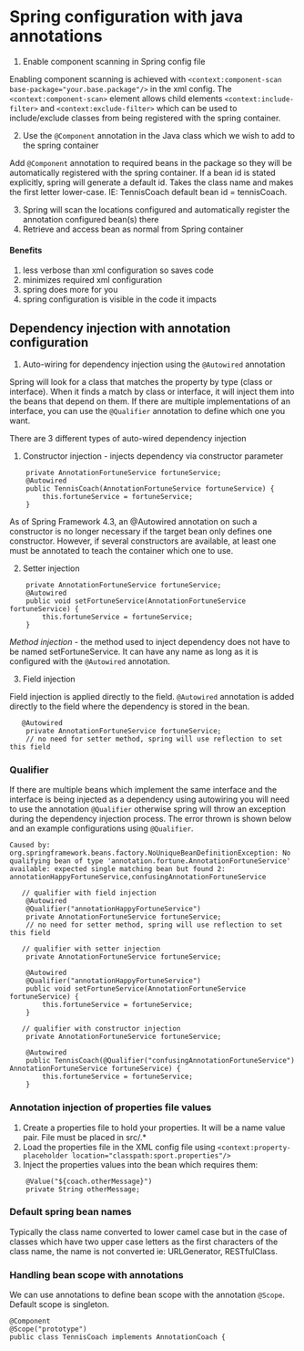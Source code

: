 # Spring configuration with java annotations
1. Enable component scanning in Spring config file

Enabling component scanning is achieved with `<context:component-scan base-package="your.base.package"/>` in the xml config.
The `<context:component-scan>` element allows child elements `<context:include-filter>` and `<context:exclude-filter>` which can be used to include/exclude classes from being registered with the spring container.

2. Use the `@Component` annotation in the Java class which we wish to add to the spring container

Add `@Component` annotation to required beans in the package so they will be automatically registered with the spring container.
If a bean id is stated explicitly, spring will generate a default id. Takes the class name and makes the first letter lower-case.
IE: TennisCoach default bean id = tennisCoach.

3. Spring will scan the locations configured and automatically register the annotation configured bean(s) there
4. Retrieve and access bean as normal from Spring container

#### Benefits
1. less verbose than xml configuration so saves code
2. minimizes required xml configuration
3. spring does more for you
4. spring configuration is visible in the code it impacts

## Dependency injection with annotation configuration

1. Auto-wiring for dependency injection using the `@Autowired` annotation

Spring will look for a class that matches the property by type (class or interface).
When it finds a match by class or interface, it will inject them into the beans that depend on them.
If there are multiple implementations of an interface, you can use the `@Qualifier` annotation to define which one you want.

There are 3 different types of auto-wired dependency injection
1. Constructor injection - injects dependency via constructor parameter
```
	private AnnotationFortuneService fortuneService;
	@Autowired
	public TennisCoach(AnnotationFortuneService fortuneService) {
		this.fortuneService = fortuneService;
	}
```

As of Spring Framework 4.3, an @Autowired annotation on such a constructor is no longer necessary if the target bean only defines one constructor. However, if several constructors are available, at least one must be annotated to teach the container which one to use.

2. Setter injection
```
	private AnnotationFortuneService fortuneService;
	@Autowired
	public void setFortuneService(AnnotationFortuneService fortuneService) {
		this.fortuneService = fortuneService;
	}
```


*Method injection* - the method used to inject dependency does not have to be named setFortuneService. It can have any name as long as it is configured with the `@Autowired` annotation.


3. Field injection

Field injection is applied directly to the field. `@Autowired` annotation is added directly to the field where the dependency is stored in the bean.

```
   @Autowired
	private AnnotationFortuneService fortuneService;
	// no need for setter method, spring will use reflection to set this field
```

### Qualifier

If there are multiple beans which implement the same interface and the interface is being injected as a dependency using autowiring you will need to use the annotation `@Qualifier` otherwise spring will throw an exception during the dependency injection process. The error thrown is shown below and an example configurations using `@Qualifier`.

```
Caused by: org.springframework.beans.factory.NoUniqueBeanDefinitionException: No qualifying bean of type 'annotation.fortune.AnnotationFortuneService' available: expected single matching bean but found 2: annotationHappyFortuneService,confusingAnnotationFortuneService
```

```
   // qualifier with field injection
	@Autowired
	@Qualifier("annotationHappyFortuneService")
	private AnnotationFortuneService fortuneService;
	// no need for setter method, spring will use reflection to set this field
```
```
   // qualifier with setter injection
	private AnnotationFortuneService fortuneService;
	
	@Autowired
	@Qualifier("annotationHappyFortuneService")
	public void setFortuneService(AnnotationFortuneService fortuneService) {
		this.fortuneService = fortuneService;
	}
```
```
   // qualifier with constructor injection
	private AnnotationFortuneService fortuneService;
	
	@Autowired
	public TennisCoach(@Qualifier("confusingAnnotationFortuneService") AnnotationFortuneService fortuneService) {
		this.fortuneService = fortuneService;
	}
```

### Annotation injection of properties file values
1. Create a properties file to hold your properties. It will be a name value pair. File must be placed in src/.*
2. Load the properties file in the XML config file using `<context:property-placeholder location="classpath:sport.properties"/>`
3. Inject the properties values into the bean which requires them:
```
	@Value("${coach.otherMessage}")
	private String otherMessage;
```

### Default spring bean names

Typically the class name converted to lower camel case but in the case of classes which have two upper case letters as the first characters of the class name, the name is not converted ie: URLGenerator, RESTfulClass.

### Handling bean scope with annotations

We can use annotations to define bean scope with the annotation `@Scope`. Default scope is singleton.
```
@Component
@Scope("prototype")
public class TennisCoach implements AnnotationCoach {
```